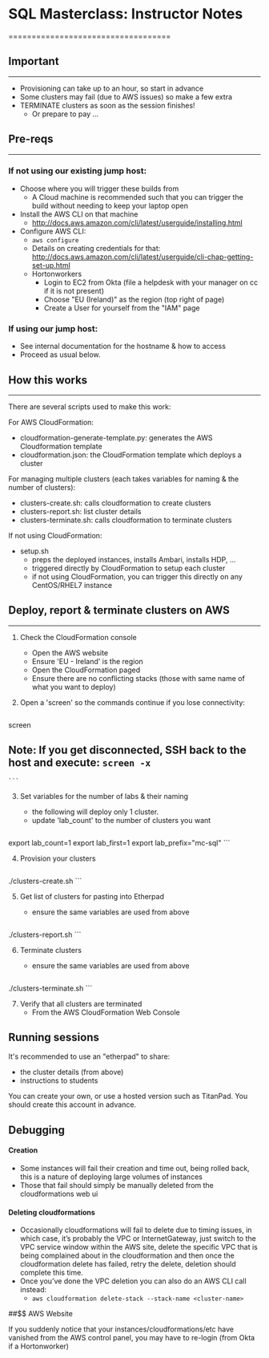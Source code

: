 # SQL Masterclass: Instructor Notes
===================================

## Important
------------

- Provisioning can take up to an hour, so start in advance
- Some clusters may fail (due to AWS issues) so make a few extra
- TERMINATE clusters as soon as the session finishes!
  - Or prepare to pay ...


## Pre-reqs
-----------

### If not using our existing jump host:

- Choose where you will trigger these builds from
  - A Cloud machine is recommended such that you can trigger the build without needing to keep your laptop open
- Install the AWS CLI on that machine
  - http://docs.aws.amazon.com/cli/latest/userguide/installing.html
- Configure AWS CLI:
  - `aws configure`
  - Details on creating credentials for that: http://docs.aws.amazon.com/cli/latest/userguide/cli-chap-getting-set-up.html
  - Hortonworkers
    - Login to EC2 from Okta (file a helpdesk with your manager on cc if it is not present)
    - Choose "EU (Ireland)" as the region (top right of page)
    - Create a User for yourself from the "IAM" page

### If using our jump host:

- See internal documentation for the hostname & how to access
- Proceed as usual below.

## How this works
-----------------

There are several scripts used to make this work:

For AWS CloudFormation:

- cloudformation-generate-template.py: generates the AWS Cloudformation template
- cloudformation.json: the CloudFormation template which deploys a cluster

For managing multiple clusters (each takes variables for naming & the number of clusters):

- clusters-create.sh: calls cloudformation to create clusters
- clusters-report.sh: list cluster details
- clusters-terminate.sh: calls cloudformation to terminate clusters

If not using CloudFormation:

- setup.sh
  - preps the deployed instances, installs Ambari, installs HDP, ...
  - triggered directly by CloudFormation to setup each cluster
  - if not using CloudFormation, you can trigger this directly on any CentOS/RHEL7 instance

## Deploy, report & terminate clusters on AWS
-------------------------

1. Check the CloudFormation console
    - Open the AWS website
    - Ensure 'EU - Ireland' is the region
    - Open the CloudFormation paged
    - Ensure there are no conflicting stacks (those with same name of what you want to deploy)

2. Open a 'screen' so the commands continue if you lose connectivity:

    ```
screen

## Note: If you get disconnected, SSH back to the host and execute: `screen -x`
    ```


3. Set variables for the number of labs & their naming
    - the following will deploy only 1 cluster.
    - update 'lab_count' to the number of clusters you want

    ```
export lab_count=1
export lab_first=1
export lab_prefix="mc-sql"
    ```

4. Provision your clusters

    ```
./clusters-create.sh
    ```

5. Get list of clusters for pasting into Etherpad
    - ensure the same variables are used from above

    ```
./clusters-report.sh
    ```

6. Terminate clusters
    - ensure the same variables are used from above

    ```
./clusters-terminate.sh
    ```

7. Verify that all clusters are terminated
    - From the AWS CloudFormation Web Console

## Running sessions

It's recommended to use an "etherpad" to share:

- the cluster details (from above)
- instructions to students

You can create your own, or use a hosted version such as TitanPad. You should create this account in advance.


## Debugging

#### Creation

- Some instances will fail their creation and time out, being rolled back, this is a nature of deploying large volumes of instances
- Those that fail should simply be manually deleted from the cloudformations web ui

#### Deleting cloudformations

- Occasionally cloudformations will fail to delete due to timing issues, in which case, it’s probably the VPC or InternetGateway, just switch to the VPC service window within the AWS site, delete the specific VPC that is being complained about in the cloudformation and then once the cloudformation delete has failed, retry the delete, deletion should complete this time.
- Once you’ve done the VPC deletion you can also do an AWS CLI call instead:
    - `aws cloudformation delete-stack --stack-name <cluster-name>`

##$$ AWS Website

If you suddenly notice that your instances/cloudformations/etc have vanished from the AWS control panel, you may have to re-login (from Okta if a Hortonworker)

